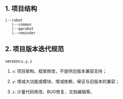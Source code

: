 ## 1. 项目结构

```text
|--robot
   |--common
   |--qqrobot
   \--reminder
```

## 2. 项目版本迭代规范

version:`x.y.z`

1. `x`: 项目架构、框架修改，不提供旧版本兼容支持；

2. `y`: 增减大功能或模块、增减依赖，保证与旧版本的兼容；

3. `z`: 少量代码修改、BUG修复、文档编辑等。
